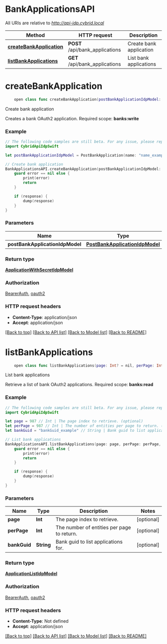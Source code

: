# BankApplicationsAPI

All URIs are relative to *http://api-idp.cybrid.local*

Method | HTTP request | Description
------------- | ------------- | -------------
[**createBankApplication**](BankApplicationsAPI.md#createbankapplication) | **POST** /api/bank_applications | Create bank application
[**listBankApplications**](BankApplicationsAPI.md#listbankapplications) | **GET** /api/bank_applications | List bank applications


# **createBankApplication**
```swift
    open class func createBankApplication(postBankApplicationIdpModel: PostBankApplicationIdpModel, completion: @escaping (_ data: ApplicationWithSecretIdpModel?, _ error: Error?) -> Void)
```

Create bank application

Creates a bank OAuth2 application.  Required scope: **banks:write**

### Example
```swift
// The following code samples are still beta. For any issue, please report via http://github.com/OpenAPITools/openapi-generator/issues/new
import CybridApiIdpSwift

let postBankApplicationIdpModel = PostBankApplication(name: "name_example", bankGuid: "bankGuid_example") // PostBankApplicationIdpModel | 

// Create bank application
BankApplicationsAPI.createBankApplication(postBankApplicationIdpModel: postBankApplicationIdpModel) { (response, error) in
    guard error == nil else {
        print(error)
        return
    }

    if (response) {
        dump(response)
    }
}
```

### Parameters

Name | Type | Description  | Notes
------------- | ------------- | ------------- | -------------
 **postBankApplicationIdpModel** | [**PostBankApplicationIdpModel**](PostBankApplicationIdpModel.md) |  | 

### Return type

[**ApplicationWithSecretIdpModel**](ApplicationWithSecretIdpModel.md)

### Authorization

[BearerAuth](../README.md#BearerAuth), [oauth2](../README.md#oauth2)

### HTTP request headers

 - **Content-Type**: application/json
 - **Accept**: application/json

[[Back to top]](#) [[Back to API list]](../README.md#documentation-for-api-endpoints) [[Back to Model list]](../README.md#documentation-for-models) [[Back to README]](../README.md)

# **listBankApplications**
```swift
    open class func listBankApplications(page: Int? = nil, perPage: Int? = nil, bankGuid: String? = nil, completion: @escaping (_ data: ApplicationListIdpModel?, _ error: Error?) -> Void)
```

List bank applications

Retrieve a list of bank OAuth2 applications.  Required scope: **banks:read**

### Example
```swift
// The following code samples are still beta. For any issue, please report via http://github.com/OpenAPITools/openapi-generator/issues/new
import CybridApiIdpSwift

let page = 987 // Int | The page index to retrieve. (optional)
let perPage = 987 // Int | The number of entities per page to return. (optional)
let bankGuid = "bankGuid_example" // String | Bank guid to list applications for. (optional)

// List bank applications
BankApplicationsAPI.listBankApplications(page: page, perPage: perPage, bankGuid: bankGuid) { (response, error) in
    guard error == nil else {
        print(error)
        return
    }

    if (response) {
        dump(response)
    }
}
```

### Parameters

Name | Type | Description  | Notes
------------- | ------------- | ------------- | -------------
 **page** | **Int** | The page index to retrieve. | [optional] 
 **perPage** | **Int** | The number of entities per page to return. | [optional] 
 **bankGuid** | **String** | Bank guid to list applications for. | [optional] 

### Return type

[**ApplicationListIdpModel**](ApplicationListIdpModel.md)

### Authorization

[BearerAuth](../README.md#BearerAuth), [oauth2](../README.md#oauth2)

### HTTP request headers

 - **Content-Type**: Not defined
 - **Accept**: application/json

[[Back to top]](#) [[Back to API list]](../README.md#documentation-for-api-endpoints) [[Back to Model list]](../README.md#documentation-for-models) [[Back to README]](../README.md)

